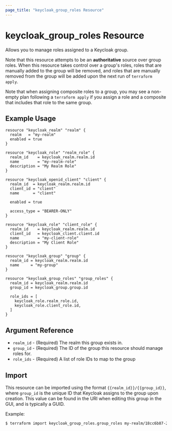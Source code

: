 ```yaml
---
page_title: "keycloak_group_roles Resource"
---
```


# keycloak\_group\_roles Resource

Allows you to manage roles assigned to a Keycloak group.

Note that this resource attempts to be an **authoritative** source over group roles. When this resource takes control over
a group's roles, roles that are manually added to the group will be removed, and roles that are manually removed from the
group will be added upon the next run of `terraform apply`.

Note that when assigning composite roles to a group, you may see a non-empty plan following a `terraform apply` if you
assign a role and a composite that includes that role to the same group.

## Example Usage

```hcl
resource "keycloak_realm" "realm" {
  realm   = "my-realm"
  enabled = true
}

resource "keycloak_role" "realm_role" {
  realm_id    = keycloak_realm.realm.id
  name        = "my-realm-role"
  description = "My Realm Role"
}

resource "keycloak_openid_client" "client" {
  realm_id  = keycloak_realm.realm.id
  client_id = "client"
  name      = "client"

  enabled = true

  access_type = "BEARER-ONLY"
}

resource "keycloak_role" "client_role" {
  realm_id    = keycloak_realm.realm.id
  client_id   = keycloak_client.client.id
  name        = "my-client-role"
  description = "My Client Role"
}

resource "keycloak_group" "group" {
  realm_id = keycloak_realm.realm.id
  name     = "my-group"
}

resource "keycloak_group_roles" "group_roles" {
  realm_id = keycloak_realm.realm.id
  group_id = keycloak_group.group.id

  role_ids = [
    keycloak_role.realm_role.id,
    keycloak_role.client_role.id,
  ]
}
```

## Argument Reference

- `realm_id` - (Required) The realm this group exists in.
- `group_id` - (Required) The ID of the group this resource should manage roles for.
- `role_ids` - (Required) A list of role IDs to map to the group

## Import

This resource can be imported using the format `{{realm_id}}/{{group_id}}`, where `group_id` is the unique ID that Keycloak
assigns to the group upon creation. This value can be found in the URI when editing this group in the GUI, and is typically
a GUID.

Example:

```bash
$ terraform import keycloak_group_roles.group_roles my-realm/18cc6b87-2ce7-4e59-bdc8-b9d49ec98a94
```
